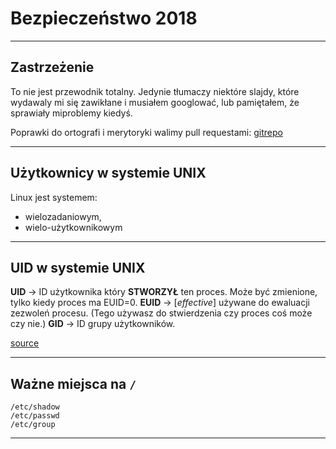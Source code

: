 # Bezpieczeństwo 2018

---

## Zastrzeżenie

To nie jest przewodnik totalny. Jedynie tłumaczy niektóre slajdy, które wydawaly mi się zawikłane i musiałem googlować, lub pamiętałem, że sprawiały miproblemy kiedyś.

Poprawki do ortografi i merytoryki walimy pull requestami: [gitrepo](github.com/TheMesoria/non-total-guide)

---

## Użytkownicy w systemie UNIX

Linux jest systemem: 

- wielozadaniowym,
- wielo-użytkownikowym

---

## UID w systemie UNIX

**UID** -> ID użytkownika który **STWORZYŁ** ten proces. Może być zmienione, tylko kiedy  proces ma EUID=0.
**EUID** -> [*effective*] używane do ewaluacji zezwoleń procesu. (Tego używasz do stwierdzenia czy proces coś może czy nie.)
**GID** -> ID grupy użytkowników.

[source](https://stackoverflow.com/questions/205070/whats-the-deal-with-all-the-different-uids-a-process-can-have)

---

## Ważne miejsca na `/`

```terminal
/etc/shadow
/etc/passwd
/etc/group
```

---

